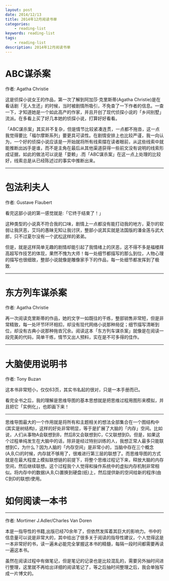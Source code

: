 ```yaml
---
layout: post
date: 2014/12/13
title: 2014年12月阅读书单
categories: 
    - reading-list
keywords: reading-list
tags: 
    - reading-list
description: 2014年12月阅读书单
---
```


# ABC谋杀案


作者: Agatha Christie 

这是侦探小说女王的作品，第一次了解到阿加莎·克里斯蒂(Agatha Christie)是在看话剧「无人生还」的时候，当时被剧情所吸引，不免查了一下作者的信息。一查一下，才知道她是一个如此高产的作家，并且开创了现代侦探小说的「乡间别墅」流派。在多看上买了好几本她的侦探小说，打算好好看看。

「ABC谋杀案」其实并不复杂，但是情节比较紧凑连贯，一点都不拖沓，这一点我觉得要比「福尔摩斯系列」要更具可读性。在剧情安排上也比较严谨，我一向认为，一个好的侦探小说应该是一开始就将所有线索摆在读者眼前，从这些线索中就能推断出凶手是谁，而不是主角在最后从其他渠道获得一些前文没有说明的线索形成证据，如此的做法可以说是「耍赖」.而「ABC谋杀案」在这一点上处理的比较好，线索总是从已经陈述过的事实中推断出来。

---------------------------

# 包法利夫人


作者: Gustave Flaubert


看完这部小说的第一感觉就是:「它终于结束了！」

这种类型的小说真不符合我的口味，剧情上一点都没有能打动我的地方，夏尔的软弱让我厌恶，艾玛的愚昧无知让我讨厌，整部小说其实就是法国版的潘金莲与武大郎，只不过夏尔没有一个武松这样的弟弟。

但是，就是这样简单无趣的剧情却能引起了我情绪上的厌恶，这不得不多是福楼拜高超写作技艺的体现，果然不愧为大师！每一处细节都描写的那么到位，人物心理的描写也很细致，整部小说就像是雕像家手下的作品，每一处细节都发挥到了极致.

---------------------------

# 东方列车谋杀案


作者: Agatha Christie 


再一次阅读克里斯蒂的作品，她的文字一如既往的干练，整部销售非常短，但是非常精致，每一处环节环环相扣，却没有现代网络小说那种局促；细节描写清晰到位，却没有古典小说那种拖沓冗余。阅读这本「东方列车谋杀案」就像是在阅读一段完美的代码，简单干练，情节又出人预料，实在是不可多得的佳作。

---------------------------

# 大脑使用说明书


作者: Tony Buzan

这本书非常短小，仅仅63页，其实书名起的很对，只是一本手册而已。

看完全书之后，我的理解是思维导图的基本思想就是把思维过程用图形来模拟，并且把它「实例化」，也即画下来！

---------------------------
思维导图最大的一个作用就是将所有和主题相关的想法全部集合在一个图结构中(其实是树结构)，这样的好处非常明显，等于是扩展了大脑的「内存」空间。比如说，人们从事物A会联想到B，然后B又会联想到C，C又联想到D。但是，如果这个过程单纯发生在大脑中的话，除非是经过特别训练的人，我想正常人最多只能联想到C，为什么？因为人脑的「内存空间」是非常小的，当脑中存在三个概念(A,B,C)的时候，内存就不够用了，很难进行第三层的联想了。而思维导图的方式就是在最大程度上模拟联想链的前提下，将整个思维过程记下来，释放大脑的内存空间，然后继续联想。这个过程我个人觉得和操作系统中的虚拟内存机制非常相似。将内存中的数据(A,B,C)置换到硬盘(纸)上，然后提供新的空间给新的程序(由C到D的联想)使用。

# 如何阅读一本书

---------------------------

作者: Mortimer J.Adler/Charles Van Doren 

本是一指导性的书籍,出版已经70余年了，但依然发挥着其巨大的影响力。书中的信息量可以说是非常大的，其中给出了很多关于阅读的指导性建议，个人觉得这是一本非常好的书，读一遍未必能完全掌握这本书的精髓，每隔一段时间都需要再读一遍这本书。

虽然在阅读过程中有做笔记，但是笔记的记录也是比较混乱的，需要另外抽时间进行整理，这里就不再给出详细的阅读笔记了，等之后抽时间整理之后，我会单独写成一片博文的。


